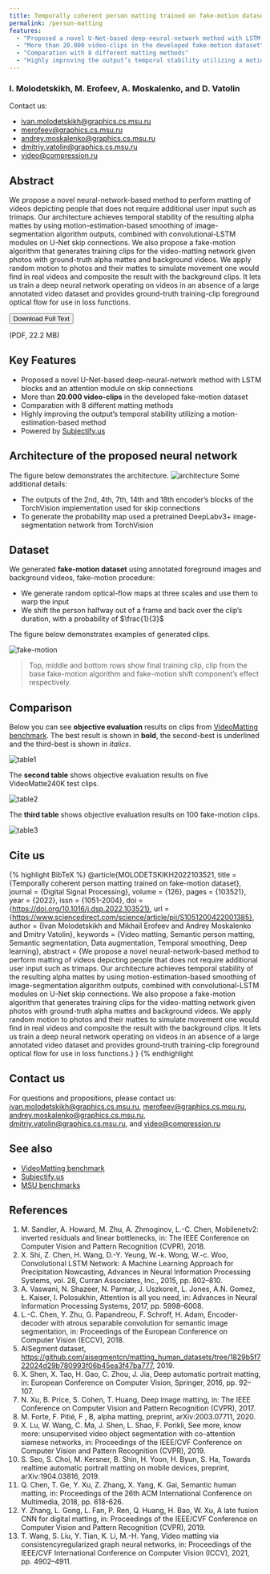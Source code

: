 ```yaml
---
title: Temporally coherent person matting trained on fake-motion dataset
permalink: /person-matting
features:
  - "Proposed a novel U-Net-based deep-neural-network method with LSTM blocks and an attention module on skip connections" 
  - "More than 20.000 video-clips in the developed fake-motion dataset"
  - "Comparation with 8 different matting methods"
  - "Highly improving the output’s temporal stability utilizing a motion-estimation-based method"
---
```


### I. Molodetskikh, M. Erofeev, A. Moskalenko, and D. Vatolin

Contact us: 
* <ivan.molodetskikh@graphics.cs.msu.ru>
* <merofeev@graphics.cs.msu.ru>
* <andrey.moskalenko@graphics.cs.msu.ru>
* <dmitriy.vatolin@graphics.cs.msu.ru>
* <video@compression.ru>

## Abstract
We propose a novel neural-network-based method to perform matting of videos depicting people that does not require additional user input such as trimaps. Our architecture achieves temporal stability of the resulting alpha mattes by using motion-estimation-based smoothing of image-segmentation algorithm outputs, combined with convolutional-LSTM modules on U-Net skip connections. We also propose a fake-motion algorithm that generates training clips for the video-matting network
given photos with ground-truth alpha mattes and background videos. We apply random motion to photos and their mattes to simulate movement one would find in real videos and composite the result with the background clips. It lets us train a deep neural network operating on videos in an absence of a large annotated video dataset and provides ground-truth training-clip foreground optical flow for use in loss functions.

<!-- Add Download Full Text button-->
<link rel="stylesheet" href="https://cdnjs.cloudflare.com/ajax/libs/font-awesome/4.7.0/css/font-awesome.min.css">
<div>
<button class="download-button" role="button" onclick="location.href = 'https://arxiv.org/pdf/2109.04843.pdf'">
    <i class="fa fa-download"></i>
    Download Full Text
</button>
<p class="download-button-caption">(PDF, 22.2 MB)</p>
</div>

## Key Features
* Proposed a novel U-Net-based deep-neural-network method with LSTM blocks and an attention module on skip connections
* More than **20.000 video-clips** in the developed fake-motion dataset
* Comparation with 8 different matting methods
* Highly improving the output’s temporal stability utilizing a motion-estimation-based method
* Powered by [Subjectify.us](https://www.subjectify.us/) 

## Architecture of the proposed neural network
The figure below demonstrates the architecture. 
![architecture](https://github.com/ddavidchick/videoprocessing.github.io/blob/master/assets/img/papers/person-matting/architecture.JPG)
Some additional details:
* The outputs of the 2nd, 4th, 7th, 14th and 18th encoder’s blocks of the TorchVision implementation used for skip connections
* To generate the probability map used a pretrained DeepLabv3+ image-segmentation network from TorchVision

## Dataset
We generated **fake-motion dataset** using annotated foreground images and background videos, fake-motion procedure:
* We generate random optical-flow maps at three scales and use them to warp the input
* We shift the person halfway out of a frame and back over the clip’s duration, with a probability of $\frac{1}{3}$  

The figure below demonstrates examples of generated clips.  
  
![fake-motion](https://github.com/ddavidchick/videoprocessing.github.io/blob/master/assets/img/papers/person-matting/fake_motion.JPG)  
> Top, middle and bottom rows show final training clip, clip from the base fake-motion algorithm and fake-motion shift component’s effect respectively.

## Comparison
Below you can see **objective evaluation** results on clips from [VideoMatting benchmark](http://videomatting.com). The best result is shown in **bold**, the second-best
is underlined and the third-best is shown in _italics_.
  
![table1](https://github.com/ddavidchick/videoprocessing.github.io/blob/master/assets/img/papers/person-matting/comparison_1.JPG) 
  
The **second table** shows objective evaluation results on five VideoMatte240K test clips.  
  
![table2](https://github.com/ddavidchick/videoprocessing.github.io/blob/master/assets/img/papers/person-matting/comparison_2.JPG)  
  
The **third table** shows objective evaluation results on 100 fake-motion clips.  
  
![table3](https://github.com/ddavidchick/videoprocessing.github.io/blob/master/assets/img/papers/person-matting/comparison_3.JPG)  

## Cite us
{% highlight BibTeX %}
@article{MOLODETSKIKH2022103521,
title = {Temporally coherent person matting trained on fake-motion dataset},
journal = {Digital Signal Processing},
volume = {126},
pages = {103521},
year = {2022},
issn = {1051-2004},
doi = {https://doi.org/10.1016/j.dsp.2022.103521},
url = {https://www.sciencedirect.com/science/article/pii/S1051200422001385},
author = {Ivan Molodetskikh and Mikhail Erofeev and Andrey Moskalenko and Dmitry Vatolin},
keywords = {Video matting, Semantic person matting, Semantic segmentation, Data augmentation, Temporal smoothing, Deep learning},
abstract = {We propose a novel neural-network-based method to perform matting of videos depicting people that does not require additional user input such as trimaps. Our architecture achieves temporal stability of the resulting alpha mattes by using motion-estimation-based smoothing of image-segmentation algorithm outputs, combined with convolutional-LSTM modules on U-Net skip connections. We also propose a fake-motion algorithm that generates training clips for the video-matting network given photos with ground-truth alpha mattes and background videos. We apply random motion to photos and their mattes to simulate movement one would find in real videos and composite the result with the background clips. It lets us train a deep neural network operating on videos in an absence of a large annotated video dataset and provides ground-truth training-clip foreground optical flow for use in loss functions.}
}
{% endhighlight 

## Contact us

For questions and propositions, please contact us: <ivan.molodetskikh@graphics.cs.msu.ru>, <merofeev@graphics.cs.msu.ru>, <andrey.moskalenko@graphics.cs.msu.ru>, <dmitriy.vatolin@graphics.cs.msu.ru>, and <video@compression.ru>

## See also 
* [VideoMatting benchmark](http://videomatting.com)
* [Subjectify.us](https://www.subjectify.us/)
* [MSU benchmarks](https://videoprocessing.ai/benchmarks/)

## References

1. M. Sandler, A. Howard, M. Zhu, A. Zhmoginov, L.-C. Chen, Mobilenetv2: inverted
residuals and linear bottlenecks, in: The IEEE Conference on Computer Vision
and Pattern Recognition (CVPR), 2018.
2. X. Shi, Z. Chen, H. Wang, D.-Y. Yeung, W.-k. Wong, W.-c. Woo, Convolutional LSTM Network: A Machine Learning Approach for Precipitation Nowcasting, Advances in Neural Information Processing Systems, vol. 28, Curran Associates, Inc., 2015, pp. 802–810.
3. A. Vaswani, N. Shazeer, N. Parmar, J. Uszkoreit, L. Jones, A.N. Gomez, Ł. Kaiser, I. Polosukhin, Attention is all you need, in: Advances in Neural Information Processing Systems, 2017, pp. 5998–6008.
4. L.-C. Chen, Y. Zhu, G. Papandreou, F. Schroff, H. Adam, Encoder-decoder with atrous separable convolution for semantic image segmentation, in: Proceedings of the European Conference on Computer Vision (ECCV), 2018.
5.  AISegment dataset, https://github.com/aisegmentcn/matting_human_datasets/tree/1829b5f722024d29b780993f06b45ea3f47ba777, 2019.
6.  X. Shen, X. Tao, H. Gao, C. Zhou, J. Jia, Deep automatic portrait matting, in: European Conference on Computer Vision, Springer, 2016, pp. 92–107.
7.  N. Xu, B. Price, S. Cohen, T. Huang, Deep image matting, in: The IEEE Conference on Computer Vision and Pattern Recognition (CVPR), 2017.
8.  M. Forte, F. Pitié, F , B, alpha matting, preprint, arXiv:2003.07711, 2020.
9.  X. Lu, W. Wang, C. Ma, J. Shen, L. Shao, F. Porikli, See more, know more: unsupervised video object segmentation with co-attention siamese networks, in: Proceedings of the IEEE/CVF Conference on Computer Vision and Pattern Recognition (CVPR), 2019.
10. S. Seo, S. Choi, M. Kersner, B. Shin, H. Yoon, H. Byun, S. Ha, Towards realtime automatic portrait matting on mobile devices, preprint, arXiv:1904.03816, 2019.
11. Q. Chen, T. Ge, Y. Xu, Z. Zhang, X. Yang, K. Gai, Semantic human matting, in: Proceedings of the 26th ACM International Conference on Multimedia, 2018, pp. 618-626.
12. Y. Zhang, L. Gong, L. Fan, P. Ren, Q. Huang, H. Bao, W. Xu, A late fusion CNN for digital matting, in: Proceedings of the IEEE/CVF Conference on Computer Vision and Pattern Recognition (CVPR), 2019.
13. T. Wang, S. Liu, Y. Tian, K. Li, M.-H. Yang, Video matting via consistencyregularized graph neural networks, in: Proceedings of the IEEE/CVF International Conference on Computer Vision (ICCV), 2021, pp. 4902–4911.

